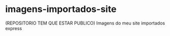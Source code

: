 # imagens-importados-site
(REPOSITORIO TEM QUE ESTAR PUBLICO)
Imagens do meu site importados express
